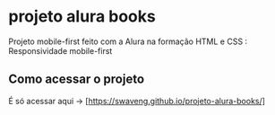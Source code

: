 # projeto alura books
 Projeto mobile-first feito com a Alura na formação HTML e CSS : Responsividade mobile-first

## Como acessar o projeto
 É só acessar aqui -> [https://swaveng.github.io/projeto-alura-books/]
